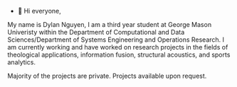 - 👋 Hi everyone,

My name is Dylan Nguyen, I am a third year student at George Mason Univeristy within the Department of Computational and Data Sciences/Department of Systems Engineering and Operations Research. I am currently working and have worked on research projects in the fields of theological applications, information fusion, structural acoustics, and sports analytics.

Majority of the projects are private. Projects available upon request. 

<!---
dnguyen92/dnguyen92 is a ✨ special ✨ repository because its `README.md` (this file) appears on your GitHub profile.
You can click the Preview link to take a look at your changes.
--->
